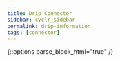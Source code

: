 ```yaml
---
title: Drip Connector
sidebar: cyclr_sidebar
permalink: drip-information
tags: [connector]
---
```

{::options parse_block_html="true" /}
